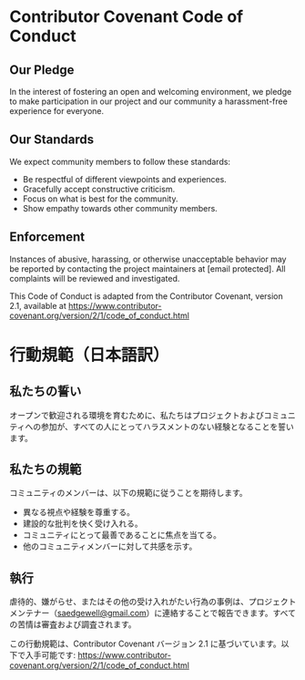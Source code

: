 # Contributor Covenant Code of Conduct

## Our Pledge
In the interest of fostering an open and welcoming environment, we pledge to make participation in our project and our community a harassment-free experience for everyone.

## Our Standards
We expect community members to follow these standards:

- Be respectful of different viewpoints and experiences.
- Gracefully accept constructive criticism.
- Focus on what is best for the community.
- Show empathy towards other community members.

## Enforcement
Instances of abusive, harassing, or otherwise unacceptable behavior may be reported by contacting the project maintainers at [email protected]. All complaints will be reviewed and investigated.

This Code of Conduct is adapted from the Contributor Covenant, version 2.1, available at https://www.contributor-covenant.org/version/2/1/code_of_conduct.html

# 行動規範（日本語訳）

## 私たちの誓い
オープンで歓迎される環境を育むために、私たちはプロジェクトおよびコミュニティへの参加が、すべての人にとってハラスメントのない経験となることを誓います。

## 私たちの規範
コミュニティのメンバーは、以下の規範に従うことを期待します。

- 異なる視点や経験を尊重する。
- 建設的な批判を快く受け入れる。
- コミュニティにとって最善であることに焦点を当てる。
- 他のコミュニティメンバーに対して共感を示す。

## 執行
虐待的、嫌がらせ、またはその他の受け入れがたい行為の事例は、プロジェクトメンテナー（saedgewell@gmail.com）に連絡することで報告できます。すべての苦情は審査および調査されます。

この行動規範は、Contributor Covenant バージョン 2.1 に基づいています。以下で入手可能です: https://www.contributor-covenant.org/version/2/1/code_of_conduct.html 
